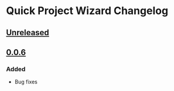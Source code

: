 <!-- Keep a Changelog guide -> https://keepachangelog.com -->

# Quick Project Wizard Changelog

## [Unreleased]

## [0.0.6]

### Added

- Bug fixes

[Unreleased]: https://github.com/cnrture/QuickProjectWizard/compare/v0.0.6...HEAD
[0.0.6]: https://github.com/cnrture/QuickProjectWizard/commits/v0.0.6
[0.0.5]: https://github.com/cnrture/QuickProjectWizard/commits/v0.0.5
[0.0.4]: https://github.com/cnrture/QuickProjectWizard/commits/v0.0.4
[0.0.3]: https://github.com/cnrture/QuickProjectWizard/commits/v0.0.3

